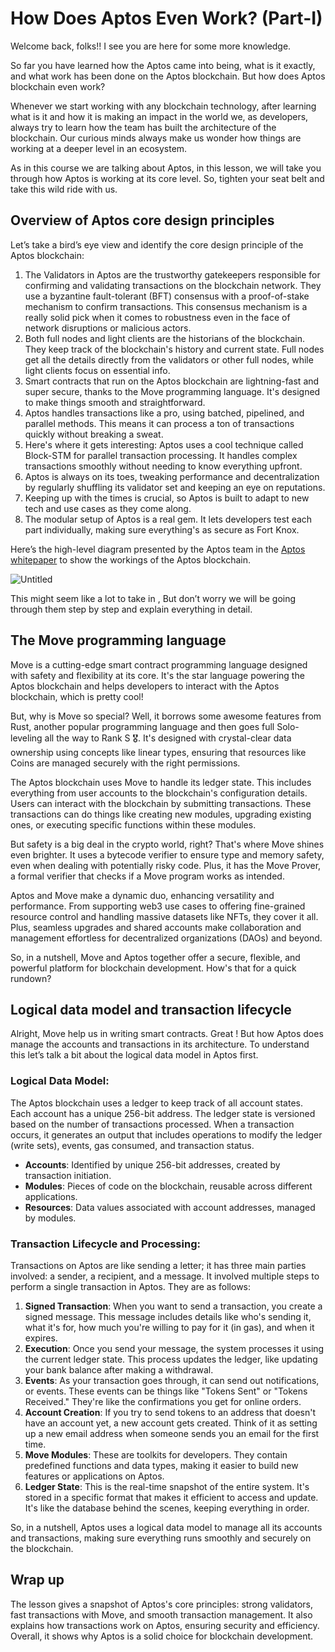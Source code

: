 # How Does Aptos Even Work? (Part-I)

Welcome back, folks!! I see you are here for some more knowledge.

So far you have learned how the Aptos came into being, what is it exactly, and what work has been done on the Aptos blockchain. But how does Aptos blockchain even work?

Whenever we start working with any blockchain technology, after learning what is it and how it is making an impact in the world we, as developers, always try to learn how the team has built the architecture of the blockchain. Our curious minds always make us wonder how things are working at a deeper level in an ecosystem.

As in this course we are talking about Aptos, in this lesson, we will take you through how Aptos is working at its core level. So, tighten your seat belt and take this wild ride with us.

## Overview of Aptos core design principles

Let’s take a bird’s eye view and identify the core design principle of the Aptos blockchain:

1. The Validators in Aptos are the trustworthy gatekeepers responsible for confirming and validating transactions on the blockchain network. They use a byzantine fault-tolerant (BFT) consensus with a proof-of-stake mechanism to confirm transactions. This consensus mechanism  is a really solid pick when it comes to robustness even in the face of network disruptions or malicious actors.
2. Both full nodes and light clients are the historians of the blockchain. They keep track of the blockchain's history and current state. Full nodes get all the details directly from the validators or other full nodes, while light clients focus on essential info.
3. Smart contracts that run on the Aptos blockchain are lightning-fast and super secure, thanks to the Move programming language. It's designed to make things smooth and straightforward.
4. Aptos handles transactions like a pro, using batched, pipelined, and parallel methods. This means it can process a ton of transactions quickly without breaking a sweat.
5. Here's where it gets interesting: Aptos uses a cool technique called Block-STM for parallel transaction processing. It handles complex transactions smoothly without needing to know everything upfront.
6. Aptos is always on its toes, tweaking performance and decentralization by regularly shuffling its validator set and keeping an eye on reputations.
7. Keeping up with the times is crucial, so Aptos is built to adapt to new tech and use cases as they come along.
8. The modular setup of Aptos is a real gem. It lets developers test each part individually, making sure everything's as secure as Fort Knox.

Here’s the high-level diagram presented by the Aptos team in the [Aptos whitepaper](https://aptosfoundation.org/whitepaper/aptos-whitepaper_en.pdf) to show the workings of the Aptos blockchain.

![Untitled](https://github.com/0xmetaschool/Learning-Projects/blob/main/assests_for_all/C1%20Introduction%20to%20Aptos/How%20Does%20Aptos%20Even%20Work%20(Part-I)/Untitled.png?raw=true)

This might seem like a lot to take in , But don’t worry we will be going through them step by step and explain everything in detail. 

## The Move programming language

Move is a cutting-edge smart contract programming language designed with safety and flexibility at its core. It's the star language powering the Aptos blockchain and helps developers to interact with the Aptos blockchain, which is pretty cool!

But, why is Move so special? Well, it borrows some awesome features from Rust, another popular programming language and then goes full Solo-leveling all the way to Rank S 🎖️. It's designed with crystal-clear data ownership using concepts like linear types, ensuring that resources like Coins are managed securely with the right permissions.

The Aptos blockchain uses Move to handle its ledger state. This includes everything from user accounts to the blockchain's configuration details. Users can interact with the blockchain by submitting transactions. These transactions can do things like creating new modules, upgrading existing ones, or executing specific functions within these modules.

But safety is a big deal in the crypto world, right? That's where Move shines even brighter. It uses a bytecode verifier to ensure type and memory safety, even when dealing with potentially risky code. Plus, it has the Move Prover, a formal verifier that checks if a Move program works as intended.

Aptos and Move make a dynamic duo, enhancing versatility and performance. From supporting web3 use cases to offering fine-grained resource control and handling massive datasets like NFTs, they cover it all. Plus, seamless upgrades and shared accounts make collaboration and management effortless for decentralized organizations (DAOs) and beyond.

So, in a nutshell, Move and Aptos together offer a secure, flexible, and powerful platform for blockchain development. How's that for a quick rundown?

## Logical data model and transaction lifecycle

Alright, Move help us in writing smart contracts. Great ! But how Aptos does manage the accounts and transactions in its architecture. To understand this let’s talk a bit about the logical data model in Aptos first.

### Logical Data Model:

The Aptos blockchain uses a ledger to keep track of all account states. Each account has a unique 256-bit address. The ledger state is versioned based on the number of transactions processed. When a transaction occurs, it generates an output that includes operations to modify the ledger (write sets), events, gas consumed, and transaction status.

- **Accounts**: Identified by unique 256-bit addresses, created by transaction initiation.
- **Modules**: Pieces of code on the blockchain, reusable across different applications.
- **Resources**: Data values associated with account addresses, managed by modules.

### Transaction Lifecycle and Processing:

Transactions on Aptos are like sending a letter; it has three main parties involved: a sender, a recipient, and a message. It involved multiple steps to perform a single transaction in Aptos. They are as follows:

1. **Signed Transaction**: When you want to send a transaction, you create a signed message. This message includes details like who's sending it, what it's for, how much you're willing to pay for it (in gas), and when it expires.
2. **Execution**: Once you send your message, the system processes it using the current ledger state. This process updates the ledger, like updating your bank balance after making a withdrawal.
3. **Events**: As your transaction goes through, it can send out notifications, or events. These events can be things like "Tokens Sent" or "Tokens Received." They're like the confirmations you get for online orders.
4. **Account Creation**: If you try to send tokens to an address that doesn't have an account yet, a new account gets created. Think of it as setting up a new email address when someone sends you an email for the first time.
5. **Move Modules**: These are toolkits for developers. They contain predefined functions and data types, making it easier to build new features or applications on Aptos.
6. **Ledger State**: This is the real-time snapshot of the entire system. It's stored in a specific format that makes it efficient to access and update. It's like the database behind the scenes, keeping everything in order.

So, in a nutshell, Aptos uses a logical data model to manage all its accounts and transactions, making sure everything runs smoothly and securely on the blockchain.

## Wrap up

The lesson gives a snapshot of Aptos's core principles: strong validators, fast transactions with Move, and smooth transaction management. It also explains how transactions work on Aptos, ensuring security and efficiency. Overall, it shows why Aptos is a solid choice for blockchain development.